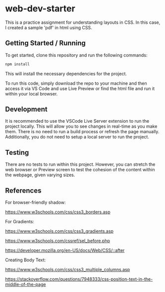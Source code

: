 # web-dev-starter

This is a practice assignment for understanding layouts in CSS. In this case, I created a sample 'pdf' in html using CSS.

## Getting Started / Running

To get started, clone this repository and run the following commands:

```bash
npm install
```
This will install the necessary dependencies for the project.

To run this code, simply download the repo to your machine and then access it via VS Code and use Live Preview or find the html file and run it within your local browser.

## Development

It is recommended to use the VSCode Live Server extension to run the project
locally. This will allow you to see changes in real-time as you make them. There
is no need to run a build process or refresh the page manually. Additionally,
you do not need to setup a local server to run the project.

## Testing

There are no tests to run within this project. However, you can stretch the web browser or Preview screen to test the cohesion of the content within the webpage, given varying sizes.



## References

For browser-friendly shadow:

https://www.w3schools.com/css/css3_borders.asp


For Gradients:

https://www.w3schools.com/css/css3_gradients.asp

https://www.w3schools.com/cssref/sel_before.php

https://developer.mozilla.org/en-US/docs/Web/CSS/::after

Creating Body Text:

https://www.w3schools.com/css/css3_multiple_columns.asp

https://stackoverflow.com/questions/7948333/css-position-text-in-the-middle-of-the-page







